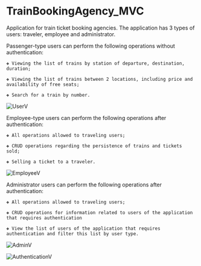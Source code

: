 # TrainBookingAgency_MVC

Application for train ticket booking agencies. The application has 3 types of users: traveler, employee and administrator.

  Passenger-type users can perform the following operations without authentication:
  
    ❖ Viewing the list of trains by station of departure, destination, duration;
    
    ❖ Viewing the list of trains between 2 locations, including price and availability of free seats;
    
    ❖ Search for a train by number.
    
 ![UserV](https://user-images.githubusercontent.com/89385612/169567068-972f57fa-216d-437c-8c03-dd90383b6a28.png)


    
  Employee-type users can perform the following operations after authentication:
  
    ❖ All operations allowed to traveling users;
    
    ❖ CRUD operations regarding the persistence of trains and tickets sold;
    
    ❖ Selling a ticket to a traveler.
    
  ![EmployeeV](https://user-images.githubusercontent.com/89385612/169567735-862a3dc1-bf72-445a-bcab-5a73029e5ace.png)

    
  Administrator users can perform the following operations after authentication:
  
    ❖ All operations allowed to traveling users;
    
    ❖ CRUD operations for information related to users of the application that requires authentication
    
    ❖ View the list of users of the application that requires authentication and filter this list by user type. 
    
   ![AdminV](https://user-images.githubusercontent.com/89385612/169567148-8391485e-5a22-417f-8228-41753a496255.png)


![AuthenticationV](https://user-images.githubusercontent.com/89385612/169567197-9ca6c3b9-89fa-47ba-af3e-fc0b65dc63a8.png)
